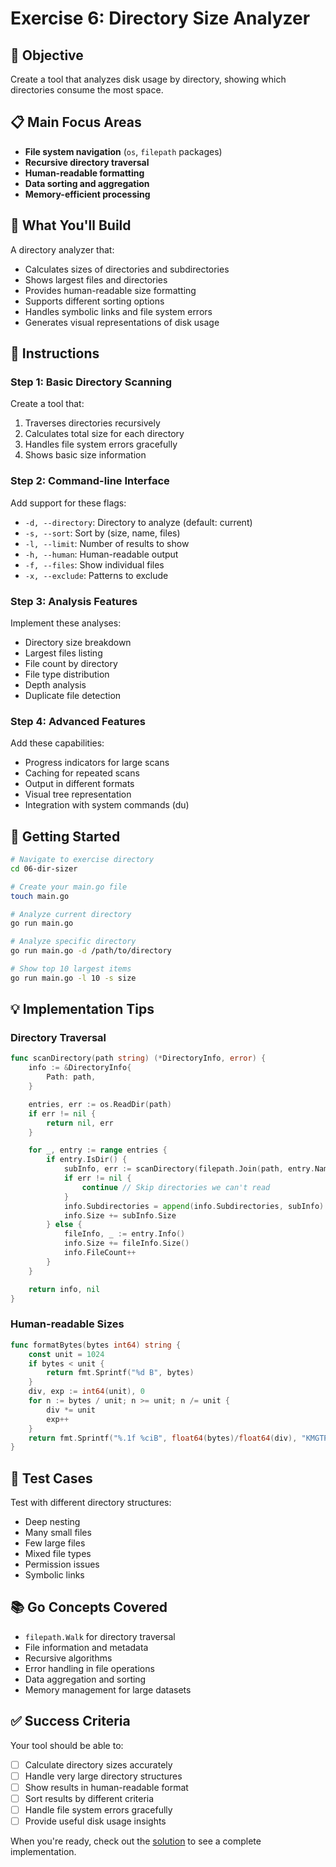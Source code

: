# Exercise 6: Directory Size Analyzer

## 🎯 Objective
Create a tool that analyzes disk usage by directory, showing which directories consume the most space.

## 📋 Main Focus Areas
- **File system navigation** (`os`, `filepath` packages)
- **Recursive directory traversal**
- **Human-readable formatting**
- **Data sorting and aggregation**
- **Memory-efficient processing**

## 🔧 What You'll Build
A directory analyzer that:
- Calculates sizes of directories and subdirectories
- Shows largest files and directories
- Provides human-readable size formatting
- Supports different sorting options
- Handles symbolic links and file system errors
- Generates visual representations of disk usage

## 📝 Instructions

### Step 1: Basic Directory Scanning
Create a tool that:
1. Traverses directories recursively
2. Calculates total size for each directory
3. Handles file system errors gracefully
4. Shows basic size information

### Step 2: Command-line Interface
Add support for these flags:
- `-d, --directory`: Directory to analyze (default: current)
- `-s, --sort`: Sort by (size, name, files)
- `-l, --limit`: Number of results to show
- `-h, --human`: Human-readable output
- `-f, --files`: Show individual files
- `-x, --exclude`: Patterns to exclude

### Step 3: Analysis Features
Implement these analyses:
- Directory size breakdown
- Largest files listing
- File count by directory
- File type distribution
- Depth analysis
- Duplicate file detection

### Step 4: Advanced Features
Add these capabilities:
- Progress indicators for large scans
- Caching for repeated scans
- Output in different formats
- Visual tree representation
- Integration with system commands (du)

## 🚀 Getting Started

```bash
# Navigate to exercise directory
cd 06-dir-sizer

# Create your main.go file
touch main.go

# Analyze current directory
go run main.go

# Analyze specific directory
go run main.go -d /path/to/directory

# Show top 10 largest items
go run main.go -l 10 -s size
```

## 💡 Implementation Tips

### Directory Traversal
```go
func scanDirectory(path string) (*DirectoryInfo, error) {
    info := &DirectoryInfo{
        Path: path,
    }

    entries, err := os.ReadDir(path)
    if err != nil {
        return nil, err
    }

    for _, entry := range entries {
        if entry.IsDir() {
            subInfo, err := scanDirectory(filepath.Join(path, entry.Name()))
            if err != nil {
                continue // Skip directories we can't read
            }
            info.Subdirectories = append(info.Subdirectories, subInfo)
            info.Size += subInfo.Size
        } else {
            fileInfo, _ := entry.Info()
            info.Size += fileInfo.Size()
            info.FileCount++
        }
    }

    return info, nil
}
```

### Human-readable Sizes
```go
func formatBytes(bytes int64) string {
    const unit = 1024
    if bytes < unit {
        return fmt.Sprintf("%d B", bytes)
    }
    div, exp := int64(unit), 0
    for n := bytes / unit; n >= unit; n /= unit {
        div *= unit
        exp++
    }
    return fmt.Sprintf("%.1f %ciB", float64(bytes)/float64(div), "KMGTPE"[exp])
}
```

## 🧪 Test Cases
Test with different directory structures:
- Deep nesting
- Many small files
- Few large files
- Mixed file types
- Permission issues
- Symbolic links

## 📚 Go Concepts Covered
- `filepath.Walk` for directory traversal
- File information and metadata
- Recursive algorithms
- Error handling in file operations
- Data aggregation and sorting
- Memory management for large datasets

## ✅ Success Criteria
Your tool should be able to:
- [ ] Calculate directory sizes accurately
- [ ] Handle very large directory structures
- [ ] Show results in human-readable format
- [ ] Sort results by different criteria
- [ ] Handle file system errors gracefully
- [ ] Provide useful disk usage insights

When you're ready, check out the [solution](./solution/main.go) to see a complete implementation.